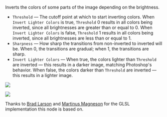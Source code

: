 Inverts the colors of some parts of the image depending on the brightness.

   - `Threshold` — The cutoff point at which to start inverting colors.  When `Invert Lighter Colors` is true, `Threshold` 0 results in all colors being inverted, since all brightnesses are greater than or equal to 0.  When `Invert Lighter Colors` is false, `Threshold` 1 results in all colors being inverted, since all brightnesses are less than or equal to 1.
   - `Sharpness` — How sharp the transitions from non-inverted to inverted will be.  When 0, the transitions are gradual; when 1, the transitions are sharp.
   - `Invert Lighter Colors` — When true, the colors lighter than `Threshold` are inverted — this results in a darker image, matching Photoshop's behavior.  When false, the colors darker than `Threshold` are inverted — this results in a lighter image.

![](simon.png)

![](solarize.png)

Thanks to [Brad Larson](https://github.com/BradLarson/GPUImage) and [Martinus Magneson](https://community.vuo.org/u/MartinusMagneson) for the GLSL implementation this node is based on.
